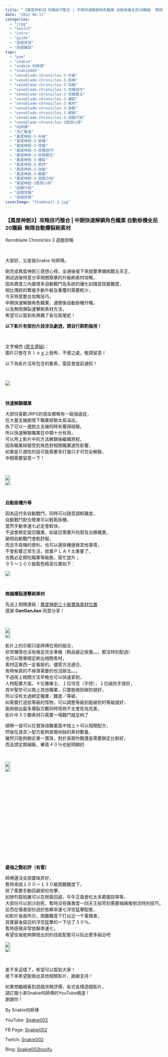 ```yaml
---
title: "【異度神劍3】攻略技巧整合 | 中期快速解鎖角色職業 自動掛機全民20職級  無限自動爆裂刷素材 |  Xenoblade Chronicles 3 遊戲攻略"
date: "2022-08-11"
categories: 
  - "jrpg"
  - "switch"
  - "intro"
  - "guide"
  - "遊戲評測"
  - "遊戲雜談"
tags: 
  - "poe"
  - "snakie"
  - "snakie-何師傅"
  - "snakie002"
  - "xenoblade-chronicles-3-升級"
  - "xenoblade-chronicles-3-掛機"
  - "xenoblade-chronicles-3-攻略"
  - "xenoblade-chronicles-3-攻略技巧"
  - "xenoblade-chronicles-3-攻略整合"
  - "xenoblade-chronicles-3-爆裂"
  - "xenoblade-chronicles-3-素材"
  - "xenoblade-chronicles-3-自動"
  - "xenoblade-chronicles-3-解鎖"
  - "xenoblade-chronicles-3-遊戲介紹"
  - "xenoblade-chronicles-3感想心得"
  - "何師傅"
  - "流亡黯道"
  - "異度神劍-3-升級"
  - "異度神劍-3-掛機"
  - "異度神劍-3-攻略"
  - "異度神劍-3-攻略技巧"
  - "異度神劍-3-攻略整合"
  - "異度神劍-3-爆裂"
  - "異度神劍-3-素材"
  - "異度神劍-3-自動"
  - "異度神劍-3-解鎖"
  - "異度神劍-3-遊戲介紹"
  - "異度神劍-3感想心得"
  - "遊戲介紹"
  - "遊戲攻略"
  - "遊戲評價"
coverImage: "thumbnail-1.jpg"
---
```


### 【異度神劍3】攻略技巧整合 | 中期快速解鎖角色職業 自動掛機全民20職級  無限自動爆裂刷素材  
Xenoblade Chronicles 3 遊戲攻略

  
   

  
大家好，又是我Snakie 何師傅。  

  
剛完成異度神劍三感想心得，全通後接下來就要準備挑戰五天王，  
測試過後特意分享相關簡單的升級刷素材攻略，  
因為異度三內置很多自動戰鬥及系統的優化如隨意改變難度，  
相比傳統的繁複手動升級及重覆的需要較少，  
今天特意整合攻略技巧，  
中期快速解鎖角色職業，通關後自動掛機升職，  
以及無限爆裂連擊刷素材方法，  
希望可以幫到有興趣了各位銜尾蛇！  

  
**以下影片有部份片段涉及劇透，請自行斟酌服用！**  

  
   

  
文字補完 [(原文連結)](https://snakie002hosifu.blog/xb3-guide/)：  
圖片只會在Ｂｌｏｇ上發佈，不便之處，敬請留意！  

  
以下為影片沒有包含的要素，雷區會提前通知！  

  
   

  
![](WordPress/23-1024x576.jpg)  

  
   

  
**快速解鎖職業**  

  
大部份喜歡JRPG的朋友都略有一點強逼症，  
在大量支線劇情下職業經驗太易溢出，  
為了可以一邊跑主支線同時有獲得經驗，  
所以快速解鎖職業在中期十分有用，  
可以用上影片中的方法解鎖後繼續旅程，  
因為職業經驗受到角色對相關職業適性影響，  
如果是Ｄ適性的話可能需要多打幾只才可完全解鎖，  
中期需要留意一下！  

  
   

  
![](WordPress/1-1-1024x576.jpg)  
![](WordPress/7-1024x576.jpg)  

  
   

  
**自動掛機升等**  

  
因為這代有自動戰鬥，同時可以隨意調較難度，  
自動戰鬥配合簡單可以輕鬆掛機，  
當然手動幸運七必定會較快，  
不過會綁定諾亞職業，如諾亞需要升防禦及治療職業，  
變相自動戰鬥會較舒服，  
而且手提機的便利，也可以邊掛機邊做其他事情，  
不會影響正常生活，放置ＰＬＡＹ太重要了，  
也務必定期吃職業等級飯，幫忙提升；  
９５～１００級藍色精英位置如下：  

  
![](WordPress/2-1-1024x576.jpg)  

  
   

  
**無腦爆裂連擊刷素材**  

  
先送上相關連結：[異度神劍三十級寶珠素材位置](https://forum.gamer.com.tw/C.php?bsn=1372&snA=5279&tnum=2)  
感謝 **GanGanJiao** 同意分享！  

  
   

  
![](WordPress/5-1-1024x576.jpg)  
![](WordPress/4-1-1024x576.jpg)  

  
影片上的示範只是師傅在用的組合，  
非常懶惰也沒有做足完全準備（飾品接近放棄。。。都沒特別配過）  
也可以簡單穩定刷出相關素材，  
素材這東西一定看臉的，儘管方法適合，  
有時候真的不掉落需要的也沒辦法。。。  
不過用上相關方法早晚也可以快速拿到，  
人物配置方面，４位雅樂士，１位坦克（手控），１位破防手就好，  
其中聖奈可以換上其他職業，只要能做到破防就好，  
所以沒有太過綁定職業／難度／等級，  
如需要打過低等級的怪物，可以調整等級到能破防的等級就好，  
能夠做出最多爆裂次數同時怪物不太會死為完美，  
影片中３０顆素材只需要一場戰鬥就足夠了  

  
順帶一提可以在寶珠熔鍊畫面中按上＋可以相關配方，  
然後在道具＞配方能夠查閱尚缺的素材數量，  
雖然只能夠鎖定單一寶珠，對於長期作戰還是需要鎖定比較好，  
而且請定期補飯，畢竟４０％也挺明顯的  

  
   

  
![](WordPress/44-1024x576.jpg)  
![](WordPress/10-1024x576.jpg)  

  
   

  
   

  
   

  
   

  
   

  
   

  
   

  
   

  
   

  
**最強之戰初評（有雷）**  

  
師傅還沒全部寶珠弄好，  
暫時來說１００～１３０級困難難度下，  
除了需要手動回避部份攻擊，  
如慘烈龍拍翼可以在側面回避，牛牛正面會吃太多範圍技等等，  
大部份可以刮沙刮死，暫時沒有像異度一四天王般苛刻需要梅姨推倒流特別技巧，  
反而在傷害部份過於依賴幸運七浮空猛擊配套，  
如影片後面所示，困難難度下打出近一千萬傷害，  
其實最後諾亞的浮空猛擊的一下佔了３０％，  
暫時感覺非常依賴幸運七，  
希望往後能夠開發出別的技能配套可以玩出更多組合吧  

  
![](WordPress/55-1-1024x576.jpg)  
![](WordPress/66-1024x576.jpg)  

  
   

  
差不多這樣了，希望可以幫到大家！  
接下來希望能做出其他相關影片，謝謝支持！  

  
如果想繼續看到遊戲攻略評價，各式各樣遊戲影片，  
請訂閱小弟Snakie何師傅的YouTube頻道！  
謝謝你！  

  
By Snakie何師傅  

  
YouTube: [Snakie002](https://www.youtube.com/channel/UCDOMLG_RBSoqVHK3sIYJeLA)  

  
FB Page: [Snakie002](https://www.facebook.com/Snakie002/)  

  
Twitch: [Snakie002](https://www.twitch.tv/snakie002/)  

  
Blog: [Snakie002hosifu](https://snakie002hosifu.blog/)
